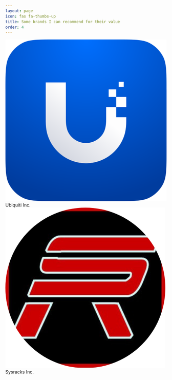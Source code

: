 ```yaml
---
layout: page
icon: fas fa-thumbs-up
title: Some brands I can recommend for their value
order: 4
---
```


<link rel="stylesheet" href="/_tabs/brandbuttons_styles.css">

<div class="brand-button">
  <img src="/assets/img/brand-icons/ubiquiti-logo.png" alt="Ubiquiti Logo">
  <span>Ubiquiti Inc.</span>
</div>

<div class="brand-button">
  <img src="/assets/img/brand-icons/sysracks-logo.png" alt="Sysracks Logo">
  <span>Sysracks Inc.</span>
</div>
